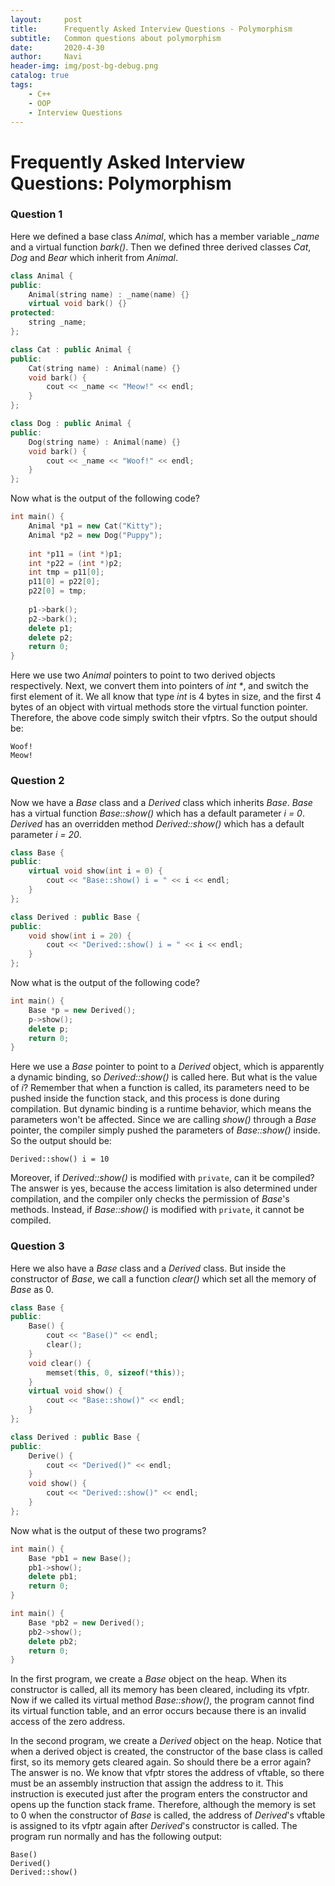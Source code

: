 ```yaml
---
layout:     post
title:      Frequently Asked Interview Questions - Polymorphism
subtitle:   Common questions about polymorphism
date:       2020-4-30
author:     Navi
header-img: img/post-bg-debug.png
catalog: true
tags:
    - C++
    - OOP
    - Interview Questions
---
```




# Frequently Asked Interview Questions: Polymorphism

### Question 1

Here we defined a base class *Animal*, which has a member variable *_name* and a virtual function *bark()*. Then we defined three derived classes *Cat*, *Dog* and *Bear* which inherit from *Animal*.

```cpp
class Animal {
public:
    Animal(string name) : _name(name) {}
    virtual void bark() {}
protected:
    string _name;
};

class Cat : public Animal {
public:
    Cat(string name) : Animal(name) {}
    void bark() {
        cout << _name << "Meow!" << endl;
    }
};

class Dog : public Animal {
public:
    Dog(string name) : Animal(name) {}
    void bark() {
        cout << _name << "Woof!" << endl;
    }
};
```

Now what is the output of the following code?

```cpp
int main() {
    Animal *p1 = new Cat("Kitty");
    Animal *p2 = new Dog("Puppy");
    
    int *p11 = (int *)p1;
    int *p22 = (int *)p2;
    int tmp = p11[0];
    p11[0] = p22[0];
    p22[0] = tmp;
    
    p1->bark();
    p2->bark();
    delete p1;
    delete p2;
    return 0;
}
```

Here we use two *Animal* pointers to point to two derived objects respectively. Next, we convert them into pointers of *int \**, and switch the first element of it. We all know that type *int* is 4 bytes in size, and the first 4 bytes of an object with virtual methods store the virtual function pointer. Therefore, the above code simply switch their vfptrs. So the output should be:

```
Woof!
Meow!
```

### Question 2

Now we have a *Base* class and a *Derived* class which inherits *Base*. *Base* has a virtual function *Base::show()* which has a default parameter *i = 0*. *Derived* has an overridden method *Derived::show()* which has a default parameter *i = 20*.

```cpp
class Base {
public:
    virtual void show(int i = 0) {
        cout << "Base::show() i = " << i << endl; 
    }
};

class Derived : public Base {
public:
    void show(int i = 20) {
        cout << "Derived::show() i = " << i << endl;
    }
};
```

Now what is the output of the following code?

```cpp
int main() {
    Base *p = new Derived();
    p->show();
    delete p;
    return 0;
}
```

Here we use a *Base* pointer to point to a *Derived* object, which is apparently a dynamic binding, so *Derived::show()* is called here. But what is the value of *i*? Remember that when a function is called, its parameters need to be pushed inside the function stack, and this process is done during compilation. But dynamic binding is a runtime behavior, which means the parameters won't be affected. Since we are calling *show()* through a *Base* pointer, the compiler simply pushed the parameters of *Base::show()* inside. So the output should be:

```
Derived::show() i = 10
```

Moreover, if *Derived::show()* is modified with `private`, can it be compiled? The answer is yes, because the access limitation is also determined under compilation, and the compiler only checks the permission of *Base*'s methods. Instead, if *Base::show()* is modified with `private`, it cannot be compiled.

### Question 3

Here we also have a *Base* class and a *Derived* class. But inside the constructor of *Base*, we call a function *clear()* which set all the memory of *Base* as 0.

```cpp
class Base {
public:
    Base() {
        cout << "Base()" << endl;
        clear();
    }
    void clear() {
        memset(this, 0, sizeof(*this));
    }
    virtual void show() {
        cout << "Base::show()" << endl;
    }
};

class Derived : public Base {
public:
    Derive() {
        cout << "Derived()" << endl;
    }
    void show() {
        cout << "Derived::show()" << endl;
    }
};
```

Now what is the output of these two programs?

```cpp
int main() {
    Base *pb1 = new Base();
    pb1->show();
    delete pb1;
    return 0;
}
```

```cpp
int main() {
    Base *pb2 = new Derived();
    pb2->show();
    delete pb2;
    return 0;
}
```

In the first program, we create a *Base* object on the heap. When its constructor is called, all its memory has been cleared, including its vfptr. Now if we called its virtual method *Base::show()*, the program cannot find its virtual function table, and an error occurs because there is an invalid access of the zero address.

In the second program, we create a *Derived* object on the heap. Notice that when a derived object is created, the constructor of the base class is called first, so its memory gets cleared again. So should there be a error again? The answer is no. We know that vfptr stores the address of vftable, so there must be an assembly instruction that assign the address to it. This instruction is executed just after the program enters the constructor and opens up the function stack frame. Therefore, although the memory is set to 0 when the constructor of *Base* is called, the address of *Derived*'s vftable is assigned to its vfptr again after *Derived*'s constructor is called. The program run normally and has the following output:

```
Base()
Derived()
Derived::show()
```



